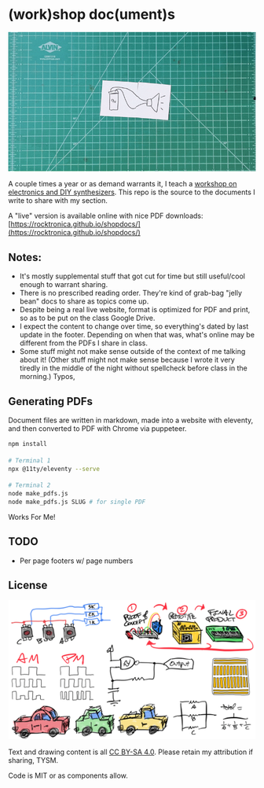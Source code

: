 # (work)shop doc(ument)s

![shopdocs schematic cards](static/schematic_cards-800-60-4.gif)

A couple times a year or as demand warrants it, I teach a [workshop on electronics and DIY synthesizers](https://dogbotic.com/diy-synthesizers). This repo is the source to the documents I write to share with my section.

A "live" version is available online with nice PDF downloads: [https://rocktronica.github.io/shopdocs/](https://rocktronica.github.io/shopdocs/)

## Notes:

- It's mostly supplemental stuff that got cut for time but still useful/cool enough to warrant sharing.
- There is no prescribed reading order. They're kind of grab-bag "jelly bean" docs to share as topics come up.
- Despite being a real live website, format is optimized for PDF and print, so as to be put on the class Google Drive.
- I expect the content to change over time, so everything's dated by last update in the footer. Depending on when that was, what's online may be different from the PDFs I share in class.
- Some stuff might not make sense outside of the context of me talking about it! (Other stuff might not make sense because I wrote it very tiredly in the middle of the night without spellcheck before class in the morning.) Typos,

## Generating PDFs

Document files are written in markdown, made into a website with eleventy, and then converted to PDF with Chrome via puppeteer.

```bash
npm install

# Terminal 1
npx @11ty/eleventy --serve

# Terminal 2
node make_pdfs.js
node make_pdfs.js SLUG # for single PDF
```

Works For Me!

<!--
FOR TOMMY:
To update the website, make PDFs then run `./deploy.sh`
-->

## TODO

- Per page footers w/ page numbers

## License

![shopdocs](static/header.png)

Text and drawing content is all [CC BY-SA 4.0](https://creativecommons.org/licenses/by-sa/4.0/). Please retain my attribution if sharing, TYSM.

Code is MIT or as components allow.
